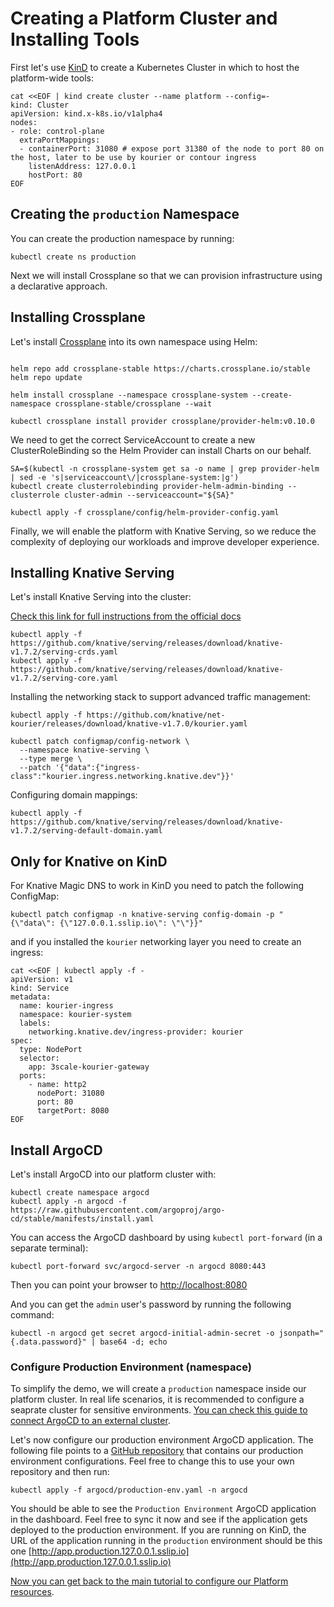 # Creating a Platform Cluster and Installing Tools

First let's use [KinD](https://kind.sigs.k8s.io/) to create a Kubernetes Cluster in which to host the platform-wide tools:

```
cat <<EOF | kind create cluster --name platform --config=-
kind: Cluster
apiVersion: kind.x-k8s.io/v1alpha4
nodes:
- role: control-plane
  extraPortMappings:
  - containerPort: 31080 # expose port 31380 of the node to port 80 on the host, later to be use by kourier or contour ingress
    listenAddress: 127.0.0.1
    hostPort: 80
EOF
```

## Creating the `production` Namespace

You can create the production namespace by running: 

```
kubectl create ns production
```

Next we will install Crossplane so that we can provision infrastructure using a declarative approach.

## Installing Crossplane

Let's install [Crossplane](https://crossplane.io) into its own namespace using Helm: 

```

helm repo add crossplane-stable https://charts.crossplane.io/stable
helm repo update

helm install crossplane --namespace crossplane-system --create-namespace crossplane-stable/crossplane --wait
```

```
kubectl crossplane install provider crossplane/provider-helm:v0.10.0
```

We need to get the correct ServiceAccount to create a new ClusterRoleBinding so the Helm Provider can install Charts on our behalf. 

```
SA=$(kubectl -n crossplane-system get sa -o name | grep provider-helm | sed -e 's|serviceaccount\/|crossplane-system:|g')
kubectl create clusterrolebinding provider-helm-admin-binding --clusterrole cluster-admin --serviceaccount="${SA}"
```

```
kubectl apply -f crossplane/config/helm-provider-config.yaml
```

Finally, we will enable the platform with Knative Serving, so we reduce the complexity of deploying our workloads and improve developer experience.

## Installing Knative Serving

Let's install Knative Serving into the cluster: 

[Check this link for full instructions from the official docs](https://knative.dev/docs/install/yaml-install/serving/install-serving-with-yaml/#prerequisites)

```
kubectl apply -f https://github.com/knative/serving/releases/download/knative-v1.7.2/serving-crds.yaml
kubectl apply -f https://github.com/knative/serving/releases/download/knative-v1.7.2/serving-core.yaml

```

Installing the networking stack to support advanced traffic management: 

```
kubectl apply -f https://github.com/knative/net-kourier/releases/download/knative-v1.7.0/kourier.yaml

```

```
kubectl patch configmap/config-network \
  --namespace knative-serving \
  --type merge \
  --patch '{"data":{"ingress-class":"kourier.ingress.networking.knative.dev"}}'

```

Configuring domain mappings: 

```
kubectl apply -f https://github.com/knative/serving/releases/download/knative-v1.7.2/serving-default-domain.yaml

```

## Only for Knative on KinD
For Knative Magic DNS to work in KinD you need to patch the following ConfigMap:

```
kubectl patch configmap -n knative-serving config-domain -p "{\"data\": {\"127.0.0.1.sslip.io\": \"\"}}"
```

and if you installed the `kourier` networking layer you need to create an ingress:

```
cat <<EOF | kubectl apply -f -
apiVersion: v1
kind: Service
metadata:
  name: kourier-ingress
  namespace: kourier-system
  labels:
    networking.knative.dev/ingress-provider: kourier
spec:
  type: NodePort
  selector:
    app: 3scale-kourier-gateway
  ports:
    - name: http2
      nodePort: 31080
      port: 80
      targetPort: 8080
EOF
```

## Install ArgoCD

Let's install ArgoCD into our platform cluster with: 

```
kubectl create namespace argocd
kubectl apply -n argocd -f https://raw.githubusercontent.com/argoproj/argo-cd/stable/manifests/install.yaml
```


You can access the ArgoCD dashboard by using `kubectl port-forward` (in a separate terminal):

```
kubectl port-forward svc/argocd-server -n argocd 8080:443
```

Then you can point your browser to [http://localhost:8080](http://localhost:8080)

And you can get the `admin` user's password by running the following command: 

```
kubectl -n argocd get secret argocd-initial-admin-secret -o jsonpath="{.data.password}" | base64 -d; echo
```

### Configure Production Environment (namespace)

To simplify the demo, we will create a `production` namespace inside our platform cluster. In real life scenarios, it is recommended to configure a seaprate cluster for sensitive environments. [You can check this guide to connect ArgoCD to an external cluster](production-cluster.md).


Let's now configure our production environment ArgoCD application. The following file points to a [GitHub repository](https://github.com/salaboy/kubecon-production) that contains our production environment configurations. Feel free to change this to use your own repository and then run: 

```
kubectl apply -f argocd/production-env.yaml -n argocd
```

You should  be able to see the `Production Environment` ArgoCD application in the dashboard. Feel free to sync it now and see if the application gets deployed to the production environment. If you are running on KinD, the URL of the application running in the `production` environment should be this one [http://app.production.127.0.0.1.sslip.io](http://app.production.127.0.0.1.sslip.io)

[Now you can get back to the main tutorial to configure our Platform resources](README.md#configuring-our-platform-cluster).